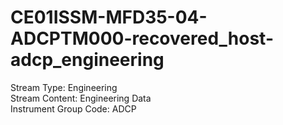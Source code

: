 # CE01ISSM-MFD35-04-ADCPTM000-recovered_host-adcp_engineering

Stream Type: Engineering<br>
Stream Content: Engineering Data<br>
Instrument Group Code: ADCP<br>
